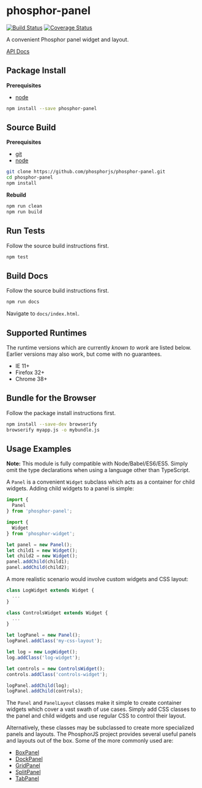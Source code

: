 phosphor-panel
==============

[![Build Status](https://travis-ci.org/phosphorjs/phosphor-panel.svg)](https://travis-ci.org/phosphorjs/phosphor-panel?branch=master)
[![Coverage Status](https://coveralls.io/repos/phosphorjs/phosphor-panel/badge.svg?branch=master&service=github)](https://coveralls.io/github/phosphorjs/phosphor-panel?branch=master)

A convenient Phosphor panel widget and layout.

[API Docs](http://phosphorjs.github.io/phosphor-panel/api/)

Package Install
---------------

**Prerequisites**
- [node](https://nodejs.org/)

```bash
npm install --save phosphor-panel
```

Source Build
------------

**Prerequisites**
- [git](http://git-scm.com/)
- [node](http://nodejs.org/)

```bash
git clone https://github.com/phosphorjs/phosphor-panel.git
cd phosphor-panel
npm install
```

**Rebuild**
```bash
npm run clean
npm run build
```

Run Tests
---------

Follow the source build instructions first.

```bash
npm test
```

Build Docs
----------

Follow the source build instructions first.

```bash
npm run docs
```

Navigate to `docs/index.html`.

Supported Runtimes
------------------

The runtime versions which are currently *known to work* are listed below.
Earlier versions may also work, but come with no guarantees.

- IE 11+
- Firefox 32+
- Chrome 38+

Bundle for the Browser
----------------------

Follow the package install instructions first.

```bash
npm install --save-dev browserify
browserify myapp.js -o mybundle.js
```

Usage Examples
--------------

**Note:** This module is fully compatible with Node/Babel/ES6/ES5. Simply
omit the type declarations when using a language other than TypeScript.

A `Panel` is a convenient `Widget` subclass which acts as a container for
child widgets. Adding child widgets to a panel is simple:

```typescript
import {
  Panel
} from 'phosphor-panel';

import {
  Widget
} from 'phosphor-widget';

let panel = new Panel();
let child1 = new Widget();
let child2 = new Widget();
panel.addChild(child1);
panel.addChild(child2);
```

A more realistic scenario would involve custom widgets and CSS layout:

```typescript
class LogWidget extends Widget {
  ...
}

class ControlsWidget extends Widget {
  ...
}

let logPanel = new Panel();
logPanel.addClass('my-css-layout');

let log = new LogWidget();
log.addClass('log-widget');

let controls = new ControlsWidget();
controls.addClass('controls-widget');

logPanel.addChild(log);
logPanel.addChild(controls);
```

The `Panel` and `PanelLayout` classes make it simple to create container
widgets which cover a vast swath of use cases. Simply add CSS classes to
the panel and child widgets and use regular CSS to control their layout.

Alternatively, these classes may be subclassed to create more specialized
panels and layouts. The PhosphorJS project provides several useful panels
and layouts out of the box. Some of the more commonly used are:

- [BoxPanel](https://github.com/phosphorjs/phosphor-boxpanel)
- [DockPanel](https://github.com/phosphorjs/phosphor-dockpanel)
- [GridPanel](https://github.com/phosphorjs/phosphor-gridpanel)
- [SplitPanel](https://github.com/phosphorjs/phosphor-splitpanel)
- [TabPanel](https://github.com/phosphorjs/phosphor-tabs)
